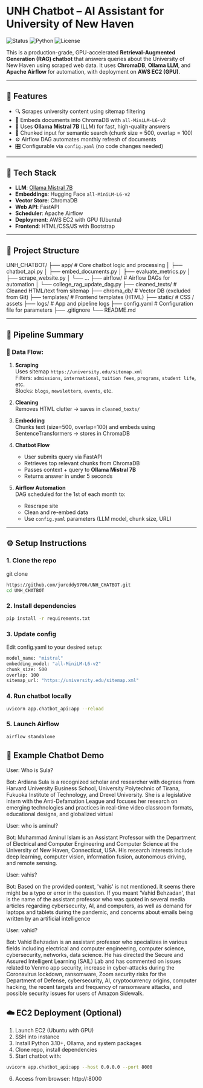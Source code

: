 # UNH Chatbot – AI Assistant for University of New Haven

![Status](https://img.shields.io/badge/status-production-green)
![Python](https://img.shields.io/badge/python-3.10+-blue)
![License](https://img.shields.io/badge/license-MIT-blue)

This is a production-grade, GPU-accelerated **Retrieval-Augmented Generation (RAG) chatbot** that answers queries about the University of New Haven using scraped web data. It uses **ChromaDB**, **Ollama LLM**, and **Apache Airflow** for automation, with deployment on **AWS EC2 (GPU)**.

---

## 🚀 Features

- 🔍 Scrapes university content using sitemap filtering
- 🧠 Embeds documents into ChromaDB with `all-MiniLM-L6-v2`
- 💬 Uses **Ollama Mistral 7B** (LLM) for fast, high-quality answers
- 🧩 Chunked input for semantic search (chunk size = 500, overlap = 100)
- ⚙️ Airflow DAG automates monthly refresh of documents
- 🎛️ Configurable via `config.yaml` (no code changes needed)

---

## 🧠 Tech Stack

- **LLM**: [Ollama Mistral 7B](https://ollama.com/library/mistral)
- **Embeddings**: Hugging Face `all-MiniLM-L6-v2`
- **Vector Store**: ChromaDB
- **Web API**: FastAPI
- **Scheduler**: Apache Airflow
- **Deployment**: AWS EC2 with GPU (Ubuntu)
- **Frontend**: HTML/CSS/JS with Bootstrap

---

## 📁 Project Structure

UNH_CHATBOT/
├── app/                     # Core chatbot logic and processing
│   ├── chatbot_api.py
│   ├── embed_documents.py
│   ├── evaluate_metrics.py
│   ├── scrape_website.py
│   └── ...
├── airflow/                 # Airflow DAGs for automation
│   └── college_rag_update_dag.py
├── cleaned_texts/           # Cleaned HTML/text from sitemap
├── chroma_db/               # Vector DB (excluded from Git)
├── templates/               # Frontend templates (HTML)
├── static/                  # CSS / assets
├── logs/                    # App and pipeline logs
├── config.yaml              # Configuration file for parameters
├── .gitignore
└── README.md

---

## 📡 Pipeline Summary

### 🔄 Data Flow:

1. **Scraping**  
   Uses sitemap `https://university.edu/sitemap.xml`  
   Filters: `admissions`, `international`, `tuition fees`, `programs`, `student life`, etc.  
   Blocks: `blogs`, `newsletters`, `events`, etc.

2. **Cleaning**  
   Removes HTML clutter → saves in `cleaned_texts/`

3. **Embedding**  
   Chunks text (size=500, overlap=100) and embeds using SentenceTransformers → stores in ChromaDB

4. **Chatbot Flow**
   - User submits query via FastAPI
   - Retrieves top relevant chunks from ChromaDB
   - Passes context + query to **Ollama Mistral 7B**
   - Returns answer in under 5 seconds

5. **Airflow Automation**  
   DAG scheduled for the 1st of each month to:
   - Rescrape site
   - Clean and re-embed data
   - Use `config.yaml` parameters (LLM model, chunk size, URL)

---

## ⚙️ Setup Instructions

### 1. Clone the repo
git clone
```bash
https://github.com/jureddy9706/UNH_CHATBOT.git
cd UNH_CHATBOT 
```

### 2. Install dependencies
```bash
pip install -r requirements.txt
```
### 3. Update config
Edit config.yaml to your desired setup:

```bash
model_name: "mistral"
embedding_model: "all-MiniLM-L6-v2"
chunk_size: 500
overlap: 100
sitemap_url: "https://university.edu/sitemap.xml"
```

### 4. Run chatbot locally
```bash
uvicorn app.chatbot_api:app --reload
```
### 5. Launch Airflow
```bash
airflow standalone
```
## 🧪 Example Chatbot Demo

User: Who is Sula?

Bot: Ardiana Sula is a recognized scholar and researcher with degrees from Harvard University Business School, University Polytechnic of Tirana, Fukuoka Institute of Technology, and Drexel University. She is a legislative intern with the Anti-Defamation League and focuses her research on emerging technologies and practices in real-time video classroom formats, educational designs, and globalized virtual

User: who is aminul?

Bot: Muhammad Aminul Islam is an Assistant Professor with the Department of Electrical and Computer Engineering and Computer Science at the University of New Haven, Connecticut, USA. His research interests include deep learning, computer vision, information fusion, autonomous driving, and remote sensing.

User: vahis?

Bot: Based on the provided context, 'vahis' is not mentioned. It seems there might be a typo or error in the question. If you meant 'Vahid Behzadan', that is the name of the assistant professor who was quoted in several media articles regarding cybersecurity, Al, and computers, as well as demand for laptops and tablets during the pandemic, and concerns about emails being written by an artificial intelligence

User: vahid?

Bot: Vahid Behzadan is an assistant professor who specializes in various fields including electrical and computer engineering, computer science, cybersecurity, networks, data science. He has directed the Secure and Assured Intelligent Learning (SAIL) Lab and has commented on issues related to Venmo app security, increase in cyber-attacks during the Coronavirus lockdown, ransomware, Zoom security risks for the Department of Defense, cybersecurity, Al, cryptocurrency origins, computer hacking, the recent targets and frequency of ransomware attacks, and possible security issues for users of Amazon Sidewalk.

## ☁️ EC2 Deployment (Optional)

1. Launch EC2 (Ubuntu with GPU)
2. SSH into instance
3. Install Python 3.10+, Ollama, and system packages
4. Clone repo, install dependencies
5. Start chatbot with:
```bash
uvicorn app.chatbot_api:app --host 0.0.0.0 --port 8000
```
6. Access from browser: http://<ec2-public-ip>:8000
